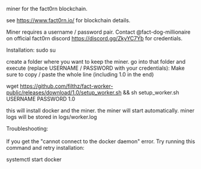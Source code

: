 miner for the fact0rn blockchain.

see https://www.fact0rn.io/ for blockchain details.

Miner requires a username / password pair. Contact @fact-dog-millionaire
 on official fact0rn discord https://discord.gg/ZkyYC7Yb for credentials.

Installation:
sudo su

create a folder where you want to keep the miner.
go into that folder and execute (replace USERNAME / PASSWORD with your credentials):
Make sure to copy / paste the whole line (including 1.0 in the end)

wget https://github.com/filthz/fact-worker-public/releases/download/1.0/setup_worker.sh && sh setup_worker.sh USERNAME PASSWORD 1.0

this will install docker and the miner. the miner will start automatically.
miner logs will be stored in logs/worker.log 


Troubleshooting:<br/><br/>
If you get the "cannot connect to the docker daemon" error. Try running this command and retry installation:

systemctl start docker
